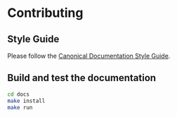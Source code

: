 # Contributing

## Style Guide

Please follow the [Canonical Documentation Style Guide](https://docs.ubuntu.com/styleguide/en).

## Build and test the documentation

```bash
cd docs
make install
make run
```
